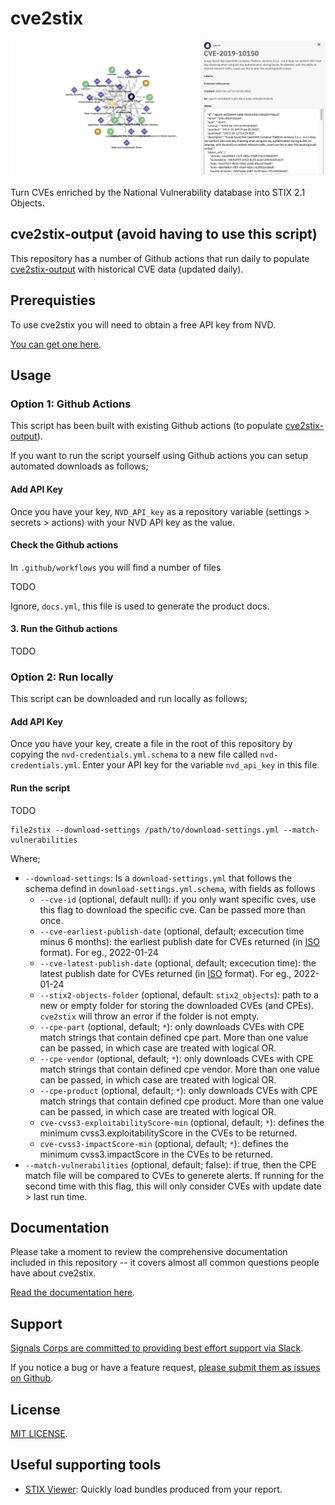 # cve2stix

![](/docs/assets/img/stix-cve-graph.png)

Turn CVEs enriched by the National Vulnerability database into STIX 2.1 Objects.

## cve2stix-output (avoid having to use this script)

This repository has a number of Github actions that run daily to populate [cve2stix-output](https://github.com/signalscorps/cve2stix-output) with historical CVE data (updated daily).

## Prerequisties

To use cve2stix you will need to obtain a free API key from NVD.

[You can get one here](https://nvd.nist.gov/developers/start-here).

## Usage

### Option 1: Github Actions

This script has been built with existing Github actions (to populate [cve2stix-output](https://github.com/signalscorps/cve2stix-output)).

If you want to run the script yourself using Github actions you can setup automated downloads as follows;

#### Add API Key

Once you have your key, `NVD_API_key` as a repository variable (settings > secrets > actions) with your NVD API key as the value.

#### Check the Github actions

In `.github/workflows` you will find a number of files

TODO

Ignore, `docs.yml`, this file is used to generate the product docs.

#### 3. Run the Github actions

TODO

### Option 2: Run locally

This script can be downloaded and run locally as follows;

#### Add API Key

Once you have your key, create a file in the root of this repository by copying the `nvd-credentials.yml.schema` to a new file called `nvd-credentials.yml`. Enter your API key for the variable `nvd_api_key` in this file.

#### Run the script

TODO

```shell
file2stix --download-settings /path/to/download-settings.yml --match-vulnerabilities
```

Where;

* `--download-settings`: Is a `download-settings.yml` that follows the schema defind in `download-settings.yml.schema`, with fields as follows
	* `--cve-id` (optional, default null): if you only want specific cves, use this flag to download the specific cve. Can be passed more than once.
	* `--cve-earliest-publish-date` (optional, default; excecution time minus 6 months): the earliest publish date for CVEs returned (in [ISO](https://www.iso.org/iso-8601-date-and-time-format.html) format). For eg., 2022-01-24
	* `--cve-latest-publish-date` (optional, default; excecution time): the latest publish date for CVEs returned (in [ISO](https://www.iso.org/iso-8601-date-and-time-format.html) format). For eg., 2022-01-24
	* `--stix2-objects-folder` (optional, default: `stix2_objects`): path to a new or empty
	folder for storing the downloaded CVEs (and CPEs). `cve2stix` will throw an error
	if the folder is not empty.
	* `--cpe-part` (optional, default; `*`): only downloads CVEs with CPE match strings that contain defined cpe part. More than one value can be passed, in which case are treated with logical OR.
	* `--cpe-vendor` (optional, default; `*`): only downloads CVEs with CPE match strings that contain defined cpe vendor. More than one value can be passed, in which case are treated with logical OR.
	* `--cpe-product` (optional, default; `*`): only downloads CVEs with CPE match strings that contain defined cpe product. More than one value can be passed, in which case are treated with logical OR.
	* `cve-cvss3-exploitabilityScore-min` (optional, default; `*`): defines the minimum cvss3.exploitabilityScore in the CVEs to be returned.
	* `cve-cvss3-impactScore-min` (optional, default; `*`): defines the minimum cvss3.impactScore in the CVEs to be returned. 
* `--match-vulnerabilities` (optional, default; false): if true, then the CPE match file will be compared to CVEs to generete alerts. If running for the second time with this flag, this will only consider CVEs with update date > last run time.

## Documentation

Please take a moment to review the comprehensive documentation included in this repository -- it covers almost all common questions people have about cve2stix.

[Read the documentation here](https://signalscorps.github.io/cve2stix/).

## Support

[Signals Corps are committed to providing best effort support via Slack](https://join.slack.com/t/signalscorps-public/shared_invite/zt-1exnc12ww-9RKR6aMgO57GmHcl156DAA).

If you notice a bug or have a feature request, [please submit them as issues on Github](https://github.com/signalscorps/cve2stix/issues).

## License

[MIT LICENSE](/LICENSE).

## Useful supporting tools

* [STIX Viewer](https://github.com/traut/stixview): Quickly load bundles produced from your report.